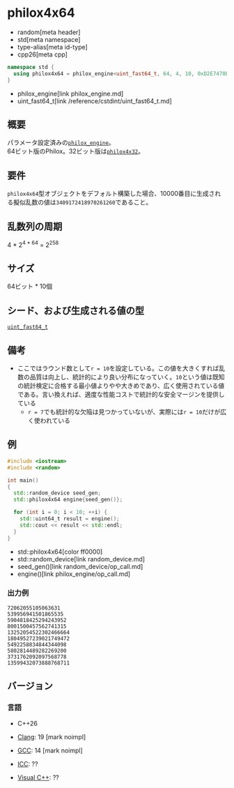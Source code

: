 # philox4x64
* random[meta header]
* std[meta namespace]
* type-alias[meta id-type]
* cpp26[meta cpp]

```cpp
namespace std {
  using philox4x64 = philox_engine<uint_fast64_t, 64, 4, 10, 0xD2E7470EE14C6C93, 0x9E3779B97F4A7C15, 0xCA5A826395121157, 0xBB67AE8584CAA73B>;
}
```
* philox_engine[link philox_engine.md]
* uint_fast64_t[link /reference/cstdint/uint_fast64_t.md]

## 概要
パラメータ設定済みの[`philox_engine`](philox_engine.md)。  
64ビット版のPhilox。32ビット版は[`philox4x32`](philox4x32.md)。


## 要件
`philox4x64`型オブジェクトをデフォルト構築した場合、10000番目に生成される擬似乱数の値は`3409172418970261260`であること。


## 乱数列の周期
4 * 2<sup>4 * 64</sup> = 2<sup>258</sup>


## サイズ
64ビット * 10個


## シード、および生成される値の型
[`uint_fast64_t`](/reference/cstdint/uint_fast64_t.md)


## 備考
- ここではラウンド数として`r = 10`を設定している。この値を大きくすれば乱数の品質は向上し、統計的により良い分布になっていく。`10`という値は既知の統計検定に合格する最小値よりやや大きめであり、広く使用されている値である。言い換えれば、適度な性能コストで統計的な安全マージンを提供している
    - `r = 7`でも統計的な欠陥は見つかっていないが、実際には`r = 10`だけが広く使われている


## 例
```cpp example
#include <iostream>
#include <random>

int main()
{
  std::random_device seed_gen;
  std::philox4x64 engine{seed_gen()};

  for (int i = 0; i < 10; ++i) {
    std::uint64_t result = engine();
    std::cout << result << std::endl;
  }
}
```
* std::philox4x64[color ff0000]
* std::random_device[link random_device.md]
* seed_gen()[link random_device/op_call.md]
* engine()[link philox_engine/op_call.md]

### 出力例
```
72062055105063631
539956941501865535
5904818425294243952
8001500457562741315
13252054522302466664
18049527239021749472
5492258834844344098
5802814489282269200
3731762092097568778
13599432073888768711
```

## バージョン
### 言語
- C++26

- [Clang](/implementation.md#clang): 19 [mark noimpl]
- [GCC](/implementation.md#gcc): 14 [mark noimpl]
- [ICC](/implementation.md#icc): ??
- [Visual C++](/implementation.md#visual_cpp): ??

